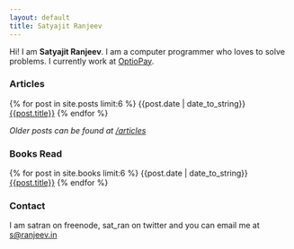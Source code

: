 ```yaml
---
layout: default
title: Satyajit Ranjeev
---
```

Hi! I am **Satyajit Ranjeev**. I am a computer programmer who loves to solve problems. I currently work at [OptioPay](http://optiopay.com).

### Articles

{% for post in site.posts limit:6 %}
  {{post.date | date_to_string}} [{{post.title}}]({{post.url}}) 
{% endfor %}

*Older posts can be found at [/articles](/articles)*

### Books Read

{% for post in site.books limit:6 %}
  {{post.date | date_to_string}} [{{post.title}}]({{post.url}}) 
{% endfor %}


### Contact

I am satran on freenode, sat_ran on twitter and you can email me at s@ranjeev.in
